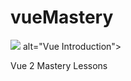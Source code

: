# vueMastery

<img src = "https://miro.medium.com/max/3920/1*oZqGznbYXJfBlvGp5gQlYQ.jpeg"> alt="Vue Introduction">

Vue 2 Mastery Lessons
